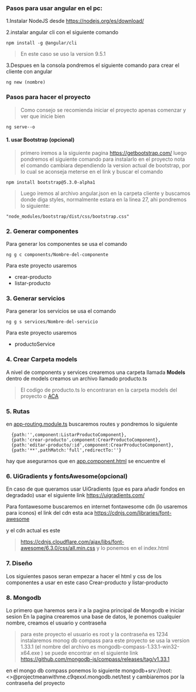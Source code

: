 ### Pasos para usar angular en el pc:

1.Instalar NodeJS desde https://nodejs.org/es/download/

2.instalar angular cli con el siguiente comando

```
npm install -g @angular/cli
```

>En este caso se uso la version 9.5.1

3.Despues en la consola pondremos el siguiente comando para crear el cliente con angular

```
ng new (nombre)
```

### Pasos para hacer el proyecto
>Como consejo se recomienda iniciar el proyecto apenas comenzar y ver que inicie bien
```
ng serve--o
```
#### 1. usar Bootstrap (opcional) 
>primero iremos a la siguiente pagina https://getbootstrap.com/
luego pondremos el siguiente comando para instalarlo en el proyecto
>nota el comando cambiara dependiendo la version actual de bootstrap, por lo cual se aconseja meterse en el link y buscar el comando
```
npm install bootstrap@5.3.0-alpha1
```
>Luego iremos al archivo angular.json en la carpeta cliente y buscamos donde diga styles, normalmente estara en la linea 27, ahi pondremos lo siguiente:
```
"node_modules/bootstrap/dist/css/bootstrap.css"
```

### 2. Generar componentes
Para generar los componentes se usa el comando
```
ng g c components/Nombre-del-componente
```
Para este proyecto usaremos
- crear-producto
- listar-producto

### 3. Generar servicios
Para generar los servicios se usa el comando
```
ng g s services/Nombre-del-servicio
```
Para este proyecto usaremos
- productoService

### 4. Crear Carpeta models
A nivel de components y services crearemos una carpeta llamada **Models**
dentro de models creamos un archivo llamado producto.ts
>El codigo de producto.ts lo encontraran en la carpeta models del proyecto o [ACA](https://github.com/notsapien/Clases-de-Richard/blob/main/cliente-angular/src/app/models/producto.ts)

### 5. Rutas
en [app-routing.module.ts](https://github.com/notsapien/Clases-de-Richard/blob/main/cliente-angular/src/app/app-routing.module.ts) buscaremos routes y pondremos lo siguiente
```
  {path:'',component:ListarProductoComponent},
  {path:'crear-producto',component:CrearProductoComponent},
  {path:'editar-producto/:id',component:CrearProductoComponent},
  {path:'**',pathMatch:'full',redirectTo:''}
```

hay que asegurarnos que en [app.component.html](https://github.com/notsapien/Clases-de-Richard/blob/main/cliente-angular/src/app/app.component.html) se encuentre el <router-outlet></router-outlet>

### 6. UiGradients y fontsAwesome(opcional)

En caso de que queramos usar UiGradients (que es para añadir fondos en degradado) usar el siguiente link 
https://uigradients.com/

Para fontawesome buscaremos en internet fontawesome cdn (lo usaremos para iconos) el link del cdn esta aca
https://cdnjs.com/libraries/font-awesome

y el cdn actual es este
>https://cdnjs.cloudflare.com/ajax/libs/font-awesome/6.3.0/css/all.min.css
 y lo ponemos en el index.html

 ### 7. Diseño
 Los siguientes pasos seran empezar a hacer el html y css de los componentes a usar en este caso
 Crear-producto y listar-producto

### 8. Mongodb

Lo primero que haremos sera ir a la pagina principal de Mongodb e iniciar sesion
En la pagina crearemos una base de datos, le ponemos cualquier nombre, creamos el usuario y contraseña
>para este proyecto el usuario es root y la contraseña es 1234
instalaremos monog db compass
>para este proyecto se usa la version 1.33.1 (el nombre del archivo es mongodb-compass-1.33.1-win32-x64.exe
) se puede encontrar en el siguiente link https://github.com/mongodb-js/compass/releases/tag/v1.33.1

en el mongo db compass ponemos lo siguiente
mongodb+srv://root:<<password>>@projectmeanwithme.c9qexxl.mongodb.net/test
y cambiaremos <password> por la contraseña del proyecto

